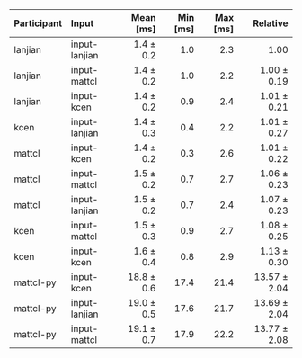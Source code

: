 | Participant | Input | Mean [ms] | Min [ms] | Max [ms] | Relative |
|:---|:---|---:|---:|---:|---:|
| lanjian | input-lanjian | 1.4 ± 0.2 | 1.0 | 2.3 | 1.00 |
| lanjian | input-mattcl | 1.4 ± 0.2 | 1.0 | 2.2 | 1.00 ± 0.19 |
| lanjian | input-kcen | 1.4 ± 0.2 | 0.9 | 2.4 | 1.01 ± 0.21 |
| kcen | input-lanjian | 1.4 ± 0.3 | 0.4 | 2.2 | 1.01 ± 0.27 |
| mattcl | input-kcen | 1.4 ± 0.2 | 0.3 | 2.6 | 1.01 ± 0.22 |
| mattcl | input-mattcl | 1.5 ± 0.2 | 0.7 | 2.7 | 1.06 ± 0.23 |
| mattcl | input-lanjian | 1.5 ± 0.2 | 0.7 | 2.4 | 1.07 ± 0.23 |
| kcen | input-mattcl | 1.5 ± 0.3 | 0.9 | 2.7 | 1.08 ± 0.25 |
| kcen | input-kcen | 1.6 ± 0.4 | 0.8 | 2.9 | 1.13 ± 0.30 |
| mattcl-py | input-kcen | 18.8 ± 0.6 | 17.4 | 21.4 | 13.57 ± 2.04 |
| mattcl-py | input-lanjian | 19.0 ± 0.5 | 17.6 | 21.7 | 13.69 ± 2.04 |
| mattcl-py | input-mattcl | 19.1 ± 0.7 | 17.9 | 22.2 | 13.77 ± 2.08 |
